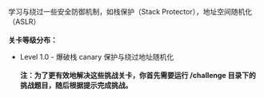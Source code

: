 学习与绕过一些安全防御机制，如栈保护（Stack Protector），地址空间随机化（ASLR）
\
\
**关卡等级分布：**
- Level 1.0 - 爆破栈 canary 保护与绕过地址随机化
\
\
**注：为了更有效地解决这些挑战关卡，你首先需要运行 /challenge 目录下的挑战题目，随后根据提示完成挑战。**
